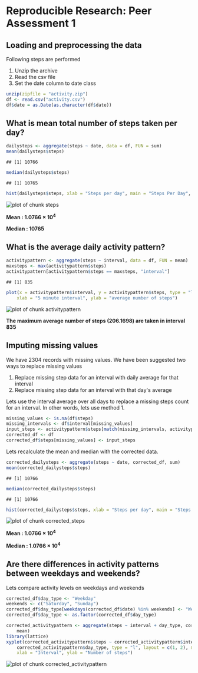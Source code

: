# Reproducible Research: Peer Assessment 1


## Loading and preprocessing the data
Following steps are performed

1. Unzip the archive
2. Read the csv file
3. Set the date column to date class

```r
unzip(zipfile = "activity.zip")
df <- read.csv("activity.csv")
df$date = as.Date(as.character(df$date))
```

## What is mean total number of steps taken per day?

```r
dailysteps <- aggregate(steps ~ date, data = df, FUN = sum)
mean(dailysteps$steps)
```

```
## [1] 10766
```

```r
median(dailysteps$steps)
```

```
## [1] 10765
```

```r
hist(dailysteps$steps, xlab = "Steps per day", main = "Steps Per Day", )
```

![plot of chunk steps](figure/steps.png) 

__Mean : 1.0766 &times; 10<sup>4</sup>__

__Median : 10765__

## What is the average daily activity pattern?

```r
activitypattern <- aggregate(steps ~ interval, data = df, FUN = mean)
maxsteps <- max(activitypattern$steps)
activitypattern[activitypattern$steps == maxsteps, "interval"]
```

```
## [1] 835
```

```r
plot(x = activitypattern$interval, y = activitypattern$steps, type = "l", main = "Average Daily Activity Pattern", 
    xlab = "5 minute interval", ylab = "average number of steps")
```

![plot of chunk activitypattern](figure/activitypattern.png) 

__The maximum average number of steps (206.1698) are taken in interval 835__


## Imputing missing values
We have 2304 records with missing values. We have been suggested two ways to replace missing values

1. Replace missing step data for an interval with daily average for that interval
2. Replace missing step data for an interval with that day's average

Lets use the interval average over all days to replace a missing steps count for an interval. In other words, lets use method 1.


```r
missing_values <- is.na(df$steps)
missing_intervals <- df$interval[missing_values]
input_steps <- activitypattern$steps[match(missing_intervals, activitypattern$interval)]
corrected_df <- df
corrected_df$steps[missing_values] <- input_steps
```

Lets recalculate the mean and median with the corrected data.

```r
corrected_dailysteps <- aggregate(steps ~ date, corrected_df, sum)
mean(corrected_dailysteps$steps)
```

```
## [1] 10766
```

```r
median(corrected_dailysteps$steps)
```

```
## [1] 10766
```

```r
hist(corrected_dailysteps$steps, xlab = "Steps per day", main = "Steps Per Day")
```

![plot of chunk corrected_steps](figure/corrected_steps.png) 

__Mean : 1.0766 &times; 10<sup>4</sup>__

__Median : 1.0766 &times; 10<sup>4</sup>__

## Are there differences in activity patterns between weekdays and weekends?
Lets compare activity levels on weekdays and weekends


```r
corrected_df$day_type <- "Weekday"
weekends <- c("Saturday", "Sunday")
corrected_df$day_type[weekdays(corrected_df$date) %in% weekends] <- "Weekend"
corrected_df$day_type <- as.factor(corrected_df$day_type)
```



```r
corrected_activitypattern <- aggregate(steps ~ interval + day_type, corrected_df, 
    mean)
library(lattice)
xyplot(corrected_activitypattern$steps ~ corrected_activitypattern$interval | 
    corrected_activitypattern$day_type, type = "l", layout = c(1, 2), main = "Activity Levels - Weekdays vs Weekends", 
    xlab = "Interval", ylab = "Number of steps")
```

![plot of chunk corrected_activitypattern](figure/corrected_activitypattern.png) 

